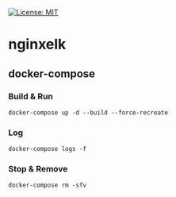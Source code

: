 [![License: MIT](https://img.shields.io/badge/License-MIT-yellow.svg)](https://opensource.org/licenses/MIT)

# nginxelk

## docker-compose
### Build & Run
```
docker-compose up -d --build --force-recreate
```
### Log
```
docker-compose logs -f
```
### Stop & Remove
```
docker-compose rm -sfv
```
